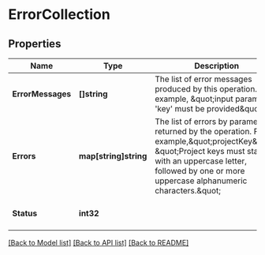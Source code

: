 # ErrorCollection

## Properties
Name | Type | Description | Notes
------------ | ------------- | ------------- | -------------
**ErrorMessages** | **[]string** | The list of error messages produced by this operation. For example, \&quot;input parameter &#x27;key&#x27; must be provided\&quot; | [optional] [default to null]
**Errors** | **map[string]string** | The list of errors by parameter returned by the operation. For example,\&quot;projectKey\&quot;: \&quot;Project keys must start with an uppercase letter, followed by one or more uppercase alphanumeric characters.\&quot; | [optional] [default to null]
**Status** | **int32** |  | [optional] [default to null]

[[Back to Model list]](../README.md#documentation-for-models) [[Back to API list]](../README.md#documentation-for-api-endpoints) [[Back to README]](../README.md)

